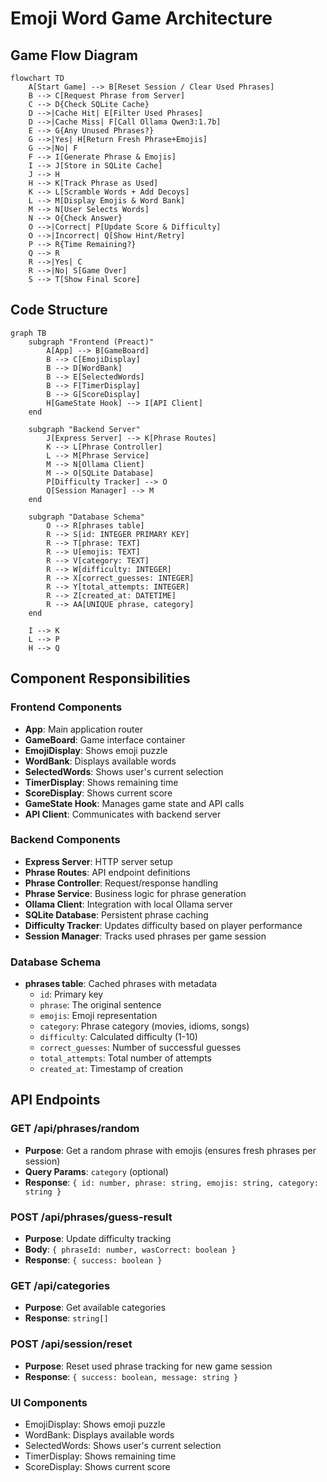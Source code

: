 # Emoji Word Game Architecture

## Game Flow Diagram

```mermaid
flowchart TD
    A[Start Game] --> B[Reset Session / Clear Used Phrases]
    B --> C[Request Phrase from Server]
    C --> D{Check SQLite Cache}
    D -->|Cache Hit| E[Filter Used Phrases]
    D -->|Cache Miss| F[Call Ollama Qwen3:1.7b]
    E --> G{Any Unused Phrases?}
    G -->|Yes| H[Return Fresh Phrase+Emojis]
    G -->|No| F
    F --> I[Generate Phrase & Emojis]
    I --> J[Store in SQLite Cache]
    J --> H
    H --> K[Track Phrase as Used]
    K --> L[Scramble Words + Add Decoys]
    L --> M[Display Emojis & Word Bank]
    M --> N[User Selects Words]
    N --> O{Check Answer}
    O -->|Correct| P[Update Score & Difficulty]
    O -->|Incorrect| Q[Show Hint/Retry]
    P --> R{Time Remaining?}
    Q --> R
    R -->|Yes| C
    R -->|No| S[Game Over]
    S --> T[Show Final Score]
```

## Code Structure

```mermaid
graph TB
    subgraph "Frontend (Preact)"
        A[App] --> B[GameBoard]
        B --> C[EmojiDisplay]
        B --> D[WordBank]
        B --> E[SelectedWords]
        B --> F[TimerDisplay]
        B --> G[ScoreDisplay]
        H[GameState Hook] --> I[API Client]
    end
    
    subgraph "Backend Server"
        J[Express Server] --> K[Phrase Routes]
        K --> L[Phrase Controller]
        L --> M[Phrase Service]
        M --> N[Ollama Client]
        M --> O[SQLite Database]
        P[Difficulty Tracker] --> O
        Q[Session Manager] --> M
    end
    
    subgraph "Database Schema"
        O --> R[phrases table]
        R --> S[id: INTEGER PRIMARY KEY]
        R --> T[phrase: TEXT]
        R --> U[emojis: TEXT]
        R --> V[category: TEXT]
        R --> W[difficulty: INTEGER]
        R --> X[correct_guesses: INTEGER]
        R --> Y[total_attempts: INTEGER]
        R --> Z[created_at: DATETIME]
        R --> AA[UNIQUE phrase, category]
    end
    
    I --> K
    L --> P
    H --> Q
```

## Component Responsibilities

### Frontend Components
- **App**: Main application router
- **GameBoard**: Game interface container
- **EmojiDisplay**: Shows emoji puzzle
- **WordBank**: Displays available words
- **SelectedWords**: Shows user's current selection
- **TimerDisplay**: Shows remaining time
- **ScoreDisplay**: Shows current score
- **GameState Hook**: Manages game state and API calls
- **API Client**: Communicates with backend server

### Backend Components
- **Express Server**: HTTP server setup
- **Phrase Routes**: API endpoint definitions
- **Phrase Controller**: Request/response handling
- **Phrase Service**: Business logic for phrase generation
- **Ollama Client**: Integration with local Ollama server
- **SQLite Database**: Persistent phrase caching
- **Difficulty Tracker**: Updates difficulty based on player performance
- **Session Manager**: Tracks used phrases per game session

### Database Schema
- **phrases table**: Cached phrases with metadata
  - `id`: Primary key
  - `phrase`: The original sentence
  - `emojis`: Emoji representation
  - `category`: Phrase category (movies, idioms, songs)
  - `difficulty`: Calculated difficulty (1-10)
  - `correct_guesses`: Number of successful guesses
  - `total_attempts`: Total number of attempts
  - `created_at`: Timestamp of creation

## API Endpoints

### GET /api/phrases/random
- **Purpose**: Get a random phrase with emojis (ensures fresh phrases per session)
- **Query Params**: `category` (optional)
- **Response**: `{ id: number, phrase: string, emojis: string, category: string }`

### POST /api/phrases/guess-result
- **Purpose**: Update difficulty tracking
- **Body**: `{ phraseId: number, wasCorrect: boolean }`
- **Response**: `{ success: boolean }`

### GET /api/categories
- **Purpose**: Get available categories
- **Response**: `string[]`

### POST /api/session/reset
- **Purpose**: Reset used phrase tracking for new game session
- **Response**: `{ success: boolean, message: string }`

### UI Components
- EmojiDisplay: Shows emoji puzzle
- WordBank: Displays available words
- SelectedWords: Shows user's current selection
- TimerDisplay: Shows remaining time
- ScoreDisplay: Shows current score